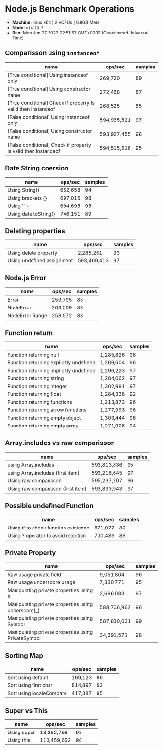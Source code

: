 # Node.js Benchmark Operations

* __Machine:__ linux x64 | 2 vCPUs | 6.8GB Mem
* __Node:__ `v14.19.3`
* __Run:__ Mon Jun 27 2022 02:51:57 GMT+0000 (Coordinated Universal Time)

## Comparisson using `instanceof`

|name|ops/sec|samples|
|-|-|-|
|[True conditional] Using instanceof only|269,720|89|
|[True conditional] Using constructor name|272,468|87|
|[True conditional] Check if property is valid then instanceof |268,525|85|
|[False conditional] Using instanceof only|594,935,521|97|
|[False conditional] Using constructor name|593,927,455|98|
|[False conditional] Check if property is valid then instanceof |594,515,516|95|

## Date String coersion

|name|ops/sec|samples|
|-|-|-|
|Using String()|662,658|94|
|Using brackets {}|697,015|98|
|Using '' + |694,695|95|
|Using date.toString()|746,151|89|

## Deleting properties

|name|ops/sec|samples|
|-|-|-|
|Using delete property|2,285,261|93|
|Using undefined assignment|593,469,413|97|

## Node.js Error

|name|ops/sec|samples|
|-|-|-|
|Error|259,795|85|
|NodeError|263,509|83|
|NodeError Range|258,572|83|

## Function return

|name|ops/sec|samples|
|-|-|-|
|Function returning null|1,285,826|96|
|Function returning explicitly undefined|1,269,604|96|
|Function returning implicitly undefined|1,296,223|97|
|Function returning string|1,284,062|97|
|Function returning integer|1,302,991|97|
|Function returning float|1,284,338|92|
|Function returning functions|1,213,873|96|
|Function returning arrow functions|1,277,993|96|
|Function returning empty object|1,303,444|96|
|Function returning empty array|1,271,906|94|

## Array.includes vs raw comparisson

|name|ops/sec|samples|
|-|-|-|
|using Array.includes|593,813,836|95|
|using Array.includes (first item)|593,216,645|97|
|Using raw comparisson|595,237,207|96|
|Using raw comparisson (first item)|593,833,943|97|

## Possible undefined Function

|name|ops/sec|samples|
|-|-|-|
|Using if to check function existence|671,072|80|
|Using ? operator to avoid rejection|700,489|86|

## Private Property

|name|ops/sec|samples|
|-|-|-|
|Raw usage private field|9,051,804|96|
|Raw usage underscore usage|7,330,771|95|
|Manipulating private properties using #|2,696,083|97|
|Manipulating private properties using underscore(_)|588,706,962|96|
|Manipulating private properties using Symbol|587,830,031|99|
|Manipulating private properties using PrivateSymbol|34,391,571|98|

## Sorting Map

|name|ops/sec|samples|
|-|-|-|
|Sort using default|169,123|96|
|Sort using first char|814,897|92|
|Sort using localeCompare|417,387|95|



## Super vs This

|name|ops/sec|samples|
|-|-|-|
|Using super|18,262,798|93|
|Using this|113,459,652|98|
